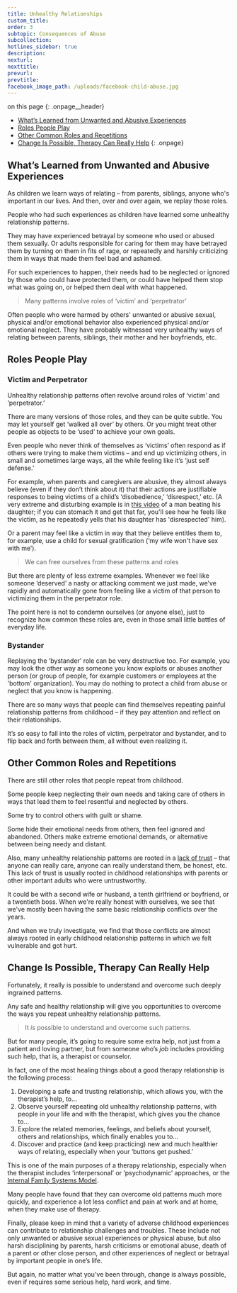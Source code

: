 ```yaml
---
title: Unhealthy Relationships
custom_title:
order: 3
subtopic: Consequences of Abuse
subcollection:
hotlines_sidebar: true
description:
nexturl:
nexttitle:
prevurl:
prevtitle:
facebook_image_path: /uploads/facebook-child-abuse.jpg
---
```



on this page
{: .onpage__header}

* [What’s Learned from Unwanted and Abusive Experiences](#whats-learned-from-unwanted-and-abusive-experiences)
* [Roles People Play](#roles-people-play)
* [Other Common Roles and Repetitions](#other-common-roles-and-repetitions)
* [Change Is Possible, Therapy Can Really Help](#change-is-possible-therapy-can-really-help)
{: .onpage}

## What’s Learned from Unwanted and Abusive Experiences

As children we learn ways of relating – from parents, siblings, anyone who's important in our lives. And then, over and over again, we replay those roles.

People who had such experiences as children have learned some unhealthy relationship patterns.

They may have experienced betrayal by someone who used or abused them sexually. Or adults responsible for caring for them may have betrayed them by turning on them in fits of rage, or repeatedly and harshly criticizing them in ways that made them feel bad and ashamed.

For such experiences to happen, their needs had to be neglected or ignored by those who could have protected them, or could have helped them stop what was going on, or helped them deal with what happened.

> Many patterns involve roles of ‘victim’ and ‘perpetrator’

Often people who were harmed by others' unwanted or abusive sexual, physical and/or emotional behavior also experienced physical and/or emotional neglect. They have probably witnessed very unhealthy ways of relating between parents, siblings, their mother and her boyfriends, etc.

## Roles People Play

### Victim and Perpetrator

Unhealthy relationship patterns often revolve around roles of ‘victim’ and ‘perpetrator.’

There are many versions of those roles, and they can be quite subtle. You may let yourself get ‘walked all over’ by others. Or you might treat other people as objects to be ‘used’ to achieve your own goals.

Even people who never think of themselves as ‘victims’ often respond as if others were trying to make them victims – and end up victimizing others, in small and sometimes large ways, all the while feeling like it’s ‘just self defense.’

For example, when parents and caregivers are abusive, they almost always believe (even if they don’t think about it) that their actions are justifiable responses to being victims of a child’s ‘disobedience,’ ‘disrespect,’ etc. (A very extreme and disturbing example is in [this video](https://www.youtube.com/watch?v=Wl9y3SIPt7o) of a man beating his daughter; if you can stomach it and get that far, you'll see how he feels like the victim, as he repeatedly yells that his daughter has 'disrespected' him).

Or a parent may feel like a victim in way that they believe entitles them to, for example, use a child for sexual gratification (‘my wife won't have sex with me’).

> We can free ourselves from these patterns and roles

But there are plenty of less extreme examples. Whenever we feel like someone ‘deserved’ a nasty or attacking comment we just made, we’ve rapidly and automatically gone from feeling like a victim of that person to victimizing them in the perpetrator role.

The point here is not to condemn ourselves (or anyone else), just to recognize how common these roles are, even in those small little battles of everyday life.

### Bystander

Replaying the ‘bystander’ role can be very destructive too. For example, you may look the other way as someone you know exploits or abuses another person (or group of people, for example customers or employees at the 'bottom' organization). You may do nothing to protect a child from abuse or neglect that you know is happening.

There are so many ways that people can find themselves repeating painful relationship patterns from childhood – if they pay attention and reflect on their relationships.

It’s so easy to fall into the roles of victim, perpetrator and bystander, and to flip back and forth between them, all without even realizing it.

## Other Common Roles and Repetitions

There are still other roles that people repeat from childhood.

Some people keep neglecting their own needs and taking care of others in ways that lead them to feel resentful and neglected by others.

Some try to control others with guilt or shame.

Some hide their emotional needs from others, then feel ignored and abandoned. Others make extreme emotional demands, or alternative between being needy and distant.

Also, many unhealthy relationship patterns are rooted in a [lack of trust](/child-abuse/consequences-of-abuse/trust/) – that anyone can really care, anyone can really understand them, be honest, etc. This lack of trust is usually rooted in childhood relationships with parents or other important adults who were untrustworthy.

It could be with a second wife or husband, a tenth girlfriend or boyfriend, or a twentieth boss. When we're really honest with ourselves, we see that we've mostly been having the same basic relationship conflicts over the years.

And when we truly investigate, we find that those conflicts are almost always rooted in early childhood relationship patterns in which we felt vulnerable and got hurt.

## Change Is Possible, Therapy Can Really Help

Fortunately, it really is possible to understand and overcome such deeply ingrained patterns.

Any safe and healthy relationship will give you opportunities to overcome the ways you repeat unhealthy relationship patterns.

> It *is* possible to understand and overcome such patterns.

But for many people, it’s going to require some extra help, not just from a patient and loving partner, but from someone who’s *job* includes providing such help, that is, a therapist or counselor.

In fact, one of the most healing things about a good therapy relationship is the following process:

1. Developing a safe and trusting relationship, which allows you, with the therapist’s help, to…
2. Observe yourself repeating old unhealthy relationship patterns, with people in your life and with the therapist, which gives you the chance to…
3. Explore the related memories, feelings, and beliefs about yourself, others and relationships, which finally enables you to…
4. Discover and practice (and keep practicing) new and much healthier ways of relating, especially when your ‘buttons get pushed.’


This is one of the main purposes of a therapy relationship, especially when the therapist includes ‘interpersonal’ or ‘psychodynamic’ approaches, or the [Internal Family Systems Model](http://www.selfleadership.org/).

Many people have found that they can overcome old patterns much more quickly, and experience a lot less conflict and pain at work and at home, when they make use of therapy.

Finally, please keep in mind that a variety of adverse childhood experiences can contribute to relationship challenges and troubles. These include not only unwanted or abusive sexual experiences or physical abuse, but also harsh disciplining by parents, harsh criticisms or emotional abuse, death of a parent or other close person, and other experiences of neglect or betrayal by important people in one’s life.

But again, no matter what you've been through, change is always possible, even if requires some serious help, hard work, and time.